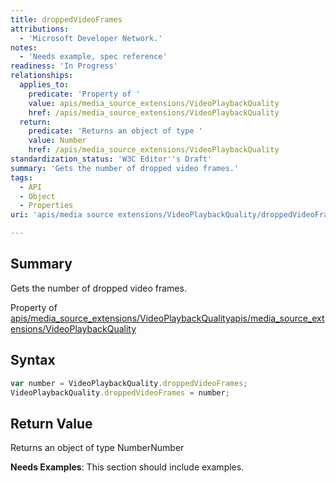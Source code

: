 ```yaml
---
title: droppedVideoFrames
attributions:
  - 'Microsoft Developer Network.'
notes:
  - 'Needs example, spec reference'
readiness: 'In Progress'
relationships:
  applies_to:
    predicate: 'Property of '
    value: apis/media_source_extensions/VideoPlaybackQuality
    href: /apis/media_source_extensions/VideoPlaybackQuality
  return:
    predicate: 'Returns an object of type '
    value: Number
    href: /apis/media_source_extensions/VideoPlaybackQuality
standardization_status: 'W3C Editor''s Draft'
summary: 'Gets the number of dropped video frames.'
tags:
  - API
  - Object
  - Properties
uri: 'apis/media source extensions/VideoPlaybackQuality/droppedVideoFrames'

---
```

## Summary

Gets the number of dropped video frames.

Property of [apis/media\_source\_extensions/VideoPlaybackQuality](/apis/media_source_extensions/VideoPlaybackQuality)[apis/media\_source\_extensions/VideoPlaybackQuality](/apis/media_source_extensions/VideoPlaybackQuality)

## Syntax

``` js
var number = VideoPlaybackQuality.droppedVideoFrames;
VideoPlaybackQuality.droppedVideoFrames = number;
```

## Return Value

Returns an object of type NumberNumber

**Needs Examples**: This section should include examples.


